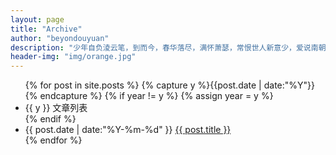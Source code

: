 ```yaml
---
layout: page
title: "Archive"
author: "beyondouyuan"
description: "少年自负淩云笔，到而今，春华落尽，满怀萧瑟，常恨世人新意少，爱说南朝狂客！"
header-img: "img/orange.jpg"
---
```



<ul class="listing">
{% for post in site.posts %}
  {% capture y %}{{post.date | date:"%Y"}}{% endcapture %}
  {% if year != y %}
    {% assign year = y %}
    <li class="listing-seperator">{{ y }}  文章列表</li>
  {% endif %}
  <li class="listing-item">
    <time datetime="{{ post.date | date:"%Y-%m-%d" }}">{{ post.date | date:"%Y-%m-%d" }}</time>
    <a href="{{ post.url }}" title="{{ post.title }}">{{ post.title }}</a>
  </li>
{% endfor %}
</ul>